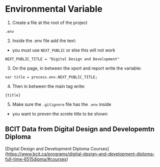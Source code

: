 # Environmental Variable

1. Create a file at the root of the project

```
.env
```

2. Inside the .env file add the text:

- you must use `NEXT_PUBLIC` or else this will not work

```
NEXT_PUBLIC_TITLE = "Digital Design and Development"
```

3. On the page, in between the xport and report write the variable:

```
var title = process.env.NEXT_PUBLIC_TITLE;
```

4. Then in between the main tag write:

```
{title}
```

5. Make sure the `.gitignore` file has the `.env` inside

- you want to preven the screte title to be shown

## BCIT Data from Digital Design and Developemtn Diploma

[Digital Design and Development Diploma Courses] (https://www.bcit.ca/programs/digital-design-and-development-diploma-full-time-6515dipma/#courses)

